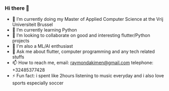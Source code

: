 ### Hi there 👋

- 🔭 I’m currently doing my Master of Applied Computer Science at the Vrij Universiteit Brussel 
- 🌱 I’m currently learning Python
- 👯 I’m looking to collaborate on good and interesting flutter/Python projects
- 🤗 I'm also a ML/AI enthusiast
- 💬 Ask me about flutter, computer programming and any tech related stuffs
- 📫 How to reach me,
    email: raymondakimen@gmail.com
    telephone: +32485377428
- ⚡ Fun fact: i spent like 2hours listening to music everyday and i also love sports especially soccer

